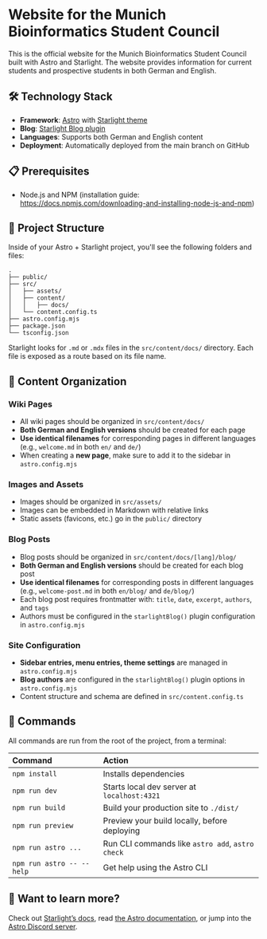 # Website for the Munich Bioinformatics Student Council

This is the official website for the Munich Bioinformatics Student Council built with Astro and Starlight. The website provides information for current students and prospective students in both German and English.

## 🛠️ Technology Stack

- **Framework**: [Astro](https://docs.astro.build) with [Starlight theme](https://starlight.astro.build/)
- **Blog**: [Starlight Blog plugin](https://starlight-blog-docs.vercel.app/getting-started/)
- **Languages**: Supports both German and English content
- **Deployment**: Automatically deployed from the main branch on GitHub

## 📋 Prerequisites

- Node.js and NPM (installation guide: https://docs.npmjs.com/downloading-and-installing-node-js-and-npm)

## 🚀 Project Structure

Inside of your Astro + Starlight project, you'll see the following folders and files:

```
.
├── public/
├── src/
│   ├── assets/
│   ├── content/
│   │   ├── docs/
│   └── content.config.ts
├── astro.config.mjs
├── package.json
└── tsconfig.json
```

Starlight looks for `.md` or `.mdx` files in the `src/content/docs/` directory. Each file is exposed as a route based on its file name.

## 📝 Content Organization

### Wiki Pages
- All wiki pages should be organized in `src/content/docs/`
- **Both German and English versions** should be created for each page
- **Use identical filenames** for corresponding pages in different languages (e.g., `welcome.md` in both `en/` and `de/`)
- When creating a **new page**, make sure to add it to the sidebar in `astro.config.mjs`

### Images and Assets
- Images should be organized in `src/assets/`
- Images can be embedded in Markdown with relative links
- Static assets (favicons, etc.) go in the `public/` directory

### Blog Posts
- Blog posts should be organized in `src/content/docs/[lang]/blog/`
- **Both German and English versions** should be created for each blog post
- **Use identical filenames** for corresponding posts in different languages (e.g., `welcome-post.md` in both `en/blog/` and `de/blog/`)
- Each blog post requires frontmatter with: `title`, `date`, `excerpt`, `authors`, and `tags`
- Authors must be configured in the `starlightBlog()` plugin configuration in `astro.config.mjs`

### Site Configuration
- **Sidebar entries, menu entries, theme settings** are managed in `astro.config.mjs`
- **Blog authors** are configured in the `starlightBlog()` plugin options in `astro.config.mjs`
- Content structure and schema are defined in `src/content.config.ts`

## 🧞 Commands

All commands are run from the root of the project, from a terminal:

| Command                   | Action                                           |
| :------------------------ | :----------------------------------------------- |
| `npm install`             | Installs dependencies                            |
| `npm run dev`             | Starts local dev server at `localhost:4321`      |
| `npm run build`           | Build your production site to `./dist/`          |
| `npm run preview`         | Preview your build locally, before deploying     |
| `npm run astro ...`       | Run CLI commands like `astro add`, `astro check` |
| `npm run astro -- --help` | Get help using the Astro CLI                     |

## 👀 Want to learn more?

Check out [Starlight’s docs](https://starlight.astro.build/), read [the Astro documentation](https://docs.astro.build), or jump into the [Astro Discord server](https://astro.build/chat).
